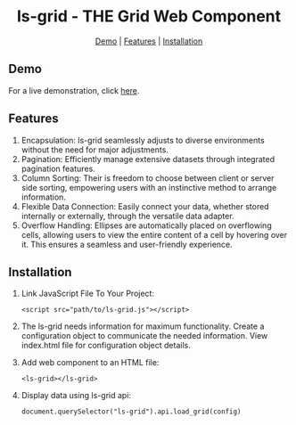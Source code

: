<div align="center">

# ls-grid - THE Grid Web Component

[Demo](https://global-virtual-networks.github.io/ls-grid/) | [Features](#features) | [Installation](#installation)

</div>

## Demo

For a live demonstration, click [here](https://global-virtual-networks.github.io/ls-grid/).

## Features

1. Encapsulation: ls-grid seamlessly adjusts to diverse environments without the need for major adjustments.
2. Pagination: Efficiently manage extensive datasets through integrated pagination features.
3. Column Sorting: Their is freedom to choose between client or server side sorting, empowering users with an instinctive method to arrange information.
4. Flexible Data Connection: Easily connect your data, whether stored internally or externally, through the versatile data adapter.
5. Overflow Handling: Ellipses are automatically placed on overflowing cells, allowing users to view the entire content of a cell by hovering over it. This ensures a seamless and user-friendly experience.

## Installation

1. Link JavaScript File To Your Project:

   `<script src="path/to/ls-grid.js"></script>`

2. The ls-grid needs information for maximum functionality. Create a configuration object to communicate the needed information. View index.html file for configuration object details.

3. Add web component to an HTML file:

   `<ls-grid></ls-grid>`

4. Display data using ls-grid api:

   `document.querySelector("ls-grid").api.load_grid(config)`
